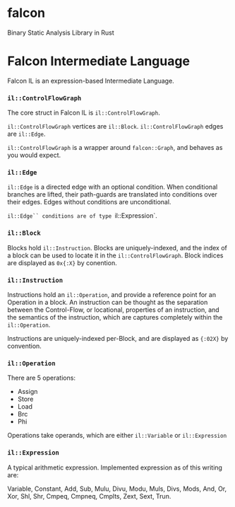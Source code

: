 # falcon
Binary Static Analysis Library in Rust

# Falcon Intermediate Language

Falcon IL is an expression-based Intermediate Language.

### `il::ControlFlowGraph`
The core struct in Falcon IL is `il::ControlFlowGraph`.

`il::ControlFlowGraph` vertices are `il::Block`.
`il::ControlFlowGraph` edges are `il::Edge`.

`il::ControlFlowGraph` is a wrapper around `falcon::Graph`, and behaves as you would expect.

### `il::Edge`

`il::Edge` is a directed edge with an optional condition. When conditional branches are 
lifted, their path-guards are translated into conditions over their edges. Edges without
conditions are unconditional.

`il::Edge`` conditions are of type `il::Expression`.

### `il::Block`

Blocks hold `il::Instruction`. Blocks are uniquely-indexed, and the index of a block can 
be used to locate it in the `il::ControlFlowGraph`. Block indices are displayed as `0x{:X}`
by conention.

### `il::Instruction`

Instructions hold an `il::Operation`, and provide a reference point for an Operation in a
block. An instruction can be thought as the separation between the Control-Flow, or
locational, properties of an instruction, and the semantics of the instruction, which are
captures completely within the `il::Operation`.

Instructions are uniquely-indexed per-Block, and are displayed as `{:02X}` by convention.

### `il::Operation`

There are 5 operations:

  * Assign
  * Store
  * Load
  * Brc
  * Phi

Operations take operands, which are either `il::Variable` or `il::Expression`

### `il::Expression`

A typical arithmetic expression. Implemented expression as of this writing are:

Variable, Constant, Add, Sub, Mulu, Divu, Modu, Muls, Divs, Mods, And, Or, Xor, Shl, Shr,
Cmpeq, Cmpneq, Cmplts, Zext, Sext, Trun.
